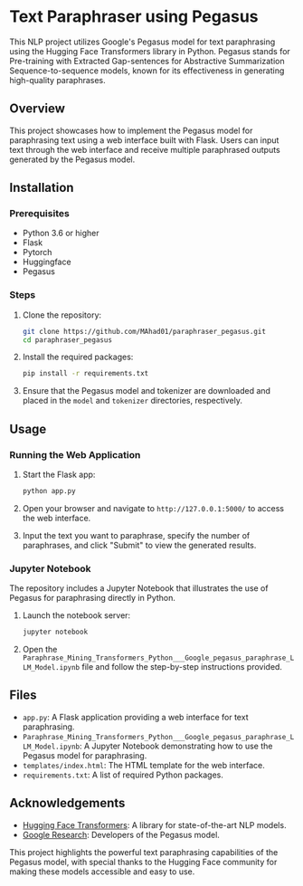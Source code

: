 # Text Paraphraser using Pegasus

This NLP project utilizes Google's Pegasus model for text paraphrasing using the Hugging Face Transformers library in Python. Pegasus stands for Pre-training with Extracted Gap-sentences for Abstractive Summarization Sequence-to-sequence models, known for its effectiveness in generating high-quality paraphrases.


## Overview

This project showcases how to implement the Pegasus model for paraphrasing text using a web interface built with Flask. Users can input text through the web interface and receive multiple paraphrased outputs generated by the Pegasus model.

## Installation

### Prerequisites
- Python 3.6 or higher
- Flask
- Pytorch
- Huggingface
- Pegasus

### Steps
1. Clone the repository:
   ```bash
   git clone https://github.com/MAhad01/paraphraser_pegasus.git
   cd paraphraser_pegasus
   ```

2. Install the required packages:
   ```bash
   pip install -r requirements.txt
   ```

3. Ensure that the Pegasus model and tokenizer are downloaded and placed in the `model` and `tokenizer` directories, respectively.

## Usage

### Running the Web Application

1. Start the Flask app:
   ```bash
   python app.py
   ```

2. Open your browser and navigate to `http://127.0.0.1:5000/` to access the web interface.

3. Input the text you want to paraphrase, specify the number of paraphrases, and click "Submit" to view the generated results.

### Jupyter Notebook

The repository includes a Jupyter Notebook that illustrates the use of Pegasus for paraphrasing directly in Python.

1. Launch the notebook server:
   ```bash
   jupyter notebook
   ```

2. Open the `Paraphrase_Mining_Transformers_Python___Google_pegasus_paraphrase_LLM_Model.ipynb` file and follow the step-by-step instructions provided.

## Files

- `app.py`: A Flask application providing a web interface for text paraphrasing.
- `Paraphrase_Mining_Transformers_Python___Google_pegasus_paraphrase_LLM_Model.ipynb`: A Jupyter Notebook demonstrating how to use the Pegasus model for paraphrasing.
- `templates/index.html`: The HTML template for the web interface.
- `requirements.txt`: A list of required Python packages.

## Acknowledgements

- [Hugging Face Transformers](https://github.com/huggingface/transformers): A library for state-of-the-art NLP models.
- [Google Research](https://research.google/): Developers of the Pegasus model.

This project highlights the powerful text paraphrasing capabilities of the Pegasus model, with special thanks to the Hugging Face community for making these models accessible and easy to use.

